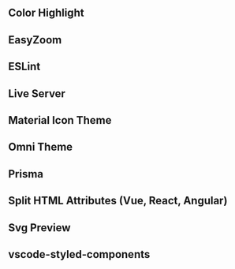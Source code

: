 ## Color Highlight
## EasyZoom
## ESLint
## Live Server
## Material Icon Theme
## Omni Theme
## Prisma
## Split HTML Attributes (Vue, React, Angular)
## Svg Preview
## vscode-styled-components
